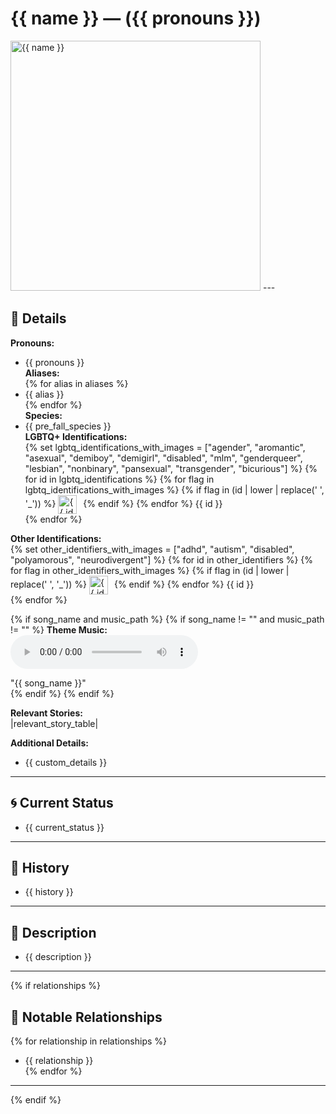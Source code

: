 # {{ name }} — ({{ pronouns }})

<!-- Optional -->
<img src="{{ image_path }}" alt="{{ name }}" width="400" />
---

## 📕 Details
**Pronouns:**  
  - {{ pronouns }}  
**Aliases:**  
{% for alias in aliases %}
  - {{ alias }}  
{% endfor %}  
**Species:**  
  - {{ pre_fall_species }}  
**LGBTQ+ Identifications:**  
{% set lgbtq_identifications_with_images = ["agender", "aromantic", "asexual", "demiboy", "demigirl", "disabled", "mlm", "genderqueer", "lesbian", "nonbinary", "pansexual", "transgender", "bicurious"] %}
{% for id in lgbtq_identifications %}
  {% for flag in lgbtq_identifications_with_images %}
    {% if flag in (id | lower | replace(' ', '_')) %}
      <img src="../../../flags/{{ flag }}.jpg" alt="{{ id }} flag" width="30" style="vertical-align: middle; margin-right: 6px;">
    {% endif %}
  {% endfor %}
  {{ id }}  
{% endfor %}

**Other Identifications:**  
{% set other_identifiers_with_images = ["adhd", "autism", "disabled", "polyamorous", "neurodivergent"] %}
{% for id in other_identifiers %}
  {% for flag in other_identifiers_with_images %}
    {% if flag in (id | lower | replace(' ', '_')) %}
      <img src="../../../flags/{{ flag }}.jpg" alt="{{ id }} flag" width="30" style="vertical-align: middle; margin-right: 6px;">
    {% endif %}
  {% endfor %}
  {{ id }}  
{% endfor %}

{% if song_name and music_path %}
{% if song_name != "" and music_path != "" %}
**Theme Music:**  
<audio controls>
  <source src="{{ music_path }}" type="audio/mpeg">
  Your browser does not support the audio element.
</audio>

"{{ song_name }}"  
{% endif %}
{% endif %}

**Relevant Stories:**  
|relevant_story_table|  


**Additional Details:**  
  - {{ custom_details }}

---

## 🌀 Current Status
  - {{ current_status }}

---

## 📜 History
  - {{ history }}

---

## 🧠 Description
  - {{ description }}

---

{% if relationships %}
## 🧩 Notable Relationships
{% for relationship in relationships %}
  - {{ relationship }}  
{% endfor %}

---
{% endif %}
